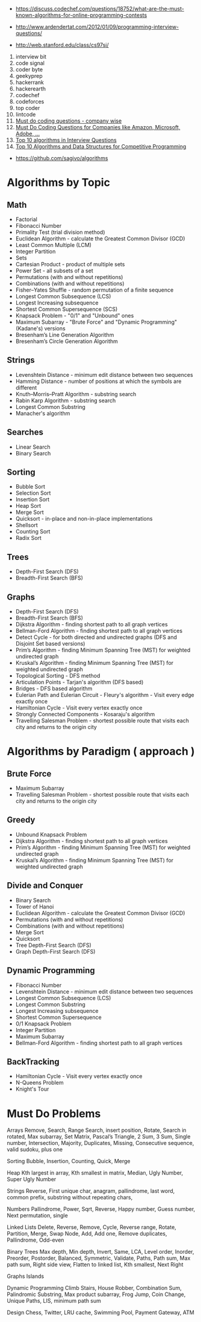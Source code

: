 - https://discuss.codechef.com/questions/18752/what-are-the-must-known-algorithms-for-online-programming-contests

- http://www.ardendertat.com/2012/01/09/programming-interview-questions/

- http://web.stanford.edu/class/cs97si/

1. interview bit
1. code signal
1. coder byte
1. geekyprep
1. hackerrank
1. hackerearth
1. codechef
1. codeforces
1. top coder
1. lintcode
1. [Must do coding questions - company wise](https://www.geeksforgeeks.org/must-coding-questions-company-wise/)
1. [Must Do Coding Questions for Companies like Amazon, Microsoft, Adobe, …](https://www.geeksforgeeks.org/must-do-coding-questions-for-companies-like-amazon-microsoft-adobe/)
1. [Top 10 algorithms in Interview Questions](https://www.geeksforgeeks.org/top-10-algorithms-in-interview-questions/)
1. [Top 10 Algorithms and Data Structures for Competitive Programming](https://www.geeksforgeeks.org/top-algorithms-and-data-structures-for-competitive-programming/)

- https://github.com/sagivo/algorithms

# Algorithms by Topic

## Math

- Factorial
- Fibonacci Number
- Primality Test (trial division method)
- Euclidean Algorithm - calculate the Greatest Common Divisor (GCD)
- Least Common Multiple (LCM)
- Integer Partition
- Sets
- Cartesian Product - product of multiple sets
- Power Set - all subsets of a set
- Permutations (with and without repetitions)
- Combinations (with and without repetitions)
- Fisher–Yates Shuffle - random permutation of a finite sequence
- Longest Common Subsequence (LCS)
- Longest Increasing subsequence
- Shortest Common Supersequence (SCS)
- Knapsack Problem - "0/1" and "Unbound" ones
- Maximum Subarray - "Brute Force" and "Dynamic Programming" (Kadane's) versions
- Bresenham’s Line Generation Algorithm
- Bresenham’s Circle Generation Algorithm

## Strings

- Levenshtein Distance - minimum edit distance between two sequences
- Hamming Distance - number of positions at which the symbols are different
- Knuth–Morris–Pratt Algorithm - substring search
- Rabin Karp Algorithm - substring search
- Longest Common Substring
- Manacher's algorithm

## Searches

- Linear Search
- Binary Search

## Sorting

- Bubble Sort
- Selection Sort
- Insertion Sort
- Heap Sort
- Merge Sort
- Quicksort - in-place and non-in-place implementations
- Shellsort
- Counting Sort
- Radix Sort

## Trees

- Depth-First Search (DFS)
- Breadth-First Search (BFS)

## Graphs

- Depth-First Search (DFS)
- Breadth-First Search (BFS)
- Dijkstra Algorithm - finding shortest path to all graph vertices
- Bellman-Ford Algorithm - finding shortest path to all graph vertices
- Detect Cycle - for both directed and undirected graphs (DFS and Disjoint Set based versions)
- Prim’s Algorithm - finding Minimum Spanning Tree (MST) for weighted undirected graph
- Kruskal’s Algorithm - finding Minimum Spanning Tree (MST) for weighted undirected graph
- Topological Sorting - DFS method
- Articulation Points - Tarjan's algorithm (DFS based)
- Bridges - DFS based algorithm
- Eulerian Path and Eulerian Circuit - Fleury's algorithm - Visit every edge exactly once
- Hamiltonian Cycle - Visit every vertex exactly once
- Strongly Connected Components - Kosaraju's algorithm
- Travelling Salesman Problem - shortest possible route that visits each city and returns to the origin city

# Algorithms by Paradigm ( approach )

## Brute Force

- Maximum Subarray
- Travelling Salesman Problem - shortest possible route that visits each city and returns to the origin city

## Greedy

- Unbound Knapsack Problem
- Dijkstra Algorithm - finding shortest path to all graph vertices
- Prim’s Algorithm - finding Minimum Spanning Tree (MST) for weighted undirected graph
- Kruskal’s Algorithm - finding Minimum Spanning Tree (MST) for weighted undirected graph

## Divide and Conquer

- Binary Search
- Tower of Hanoi
- Euclidean Algorithm - calculate the Greatest Common Divisor (GCD)
- Permutations (with and without repetitions)
- Combinations (with and without repetitions)
- Merge Sort
- Quicksort
- Tree Depth-First Search (DFS)
- Graph Depth-First Search (DFS)

## Dynamic Programming

- Fibonacci Number
- Levenshtein Distance - minimum edit distance between two sequences
- Longest Common Subsequence (LCS)
- Longest Common Substring
- Longest Increasing subsequence
- Shortest Common Supersequence
- 0/1 Knapsack Problem
- Integer Partition
- Maximum Subarray
- Bellman-Ford Algorithm - finding shortest path to all graph vertices

## BackTracking

- Hamiltonian Cycle - Visit every vertex exactly once
- N-Queens Problem
- Knight's Tour

# Must Do Problems

Arrays
Remove, Search, Range Search, insert position, Rotate, Search in rotated, Max subarray, Set Matrix, Pascal’s Triangle, 2 Sum, 3 Sum, Single number, Intersection, Majority, Duplicates, Missing, Consecutive sequence, valid sudoku, plus one

Sorting
Bubble, Insertion, Counting, Quick, Merge

Heap
Kth largest in array, Kth smallest in matrix, Median, Ugly Number, Super Ugly Number

Strings
Reverse, First unique char, anagram, pallindrome, last word, common prefix, substring without repeating chars,

Numbers
Pallindrome, Power, Sqrt, Reverse, Happy number, Guess number, Next permutation, single

Linked Lists
Delete, Reverse, Remove, Cycle, Reverse range, Rotate, Partition, Merge, Swap Node, Add, Add one, Remove duplicates, Pallindrome, Odd-even

Binary Trees
Max depth, Min depth, Invert, Same, LCA, Level order, Inorder, Preorder, Postorder, Balanced, Symmetric, Validate, Paths, Path sum, Max path sum, Right side view, Flatten to linked list, Kth smallest, Next Right

Graphs
Islands

Dynamic Programming
Climb Stairs, House Robber, Combination Sum, Palindromic Substring, Max product subarray, Frog Jump, Coin Change, Unique Paths, LIS, minimum path sum

Design
Chess, Twitter, LRU cache, Swimming Pool, Payment Gateway, ATM

